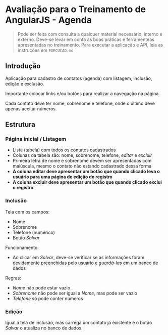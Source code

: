 # Avaliação para o Treinamento de AngularJS - Agenda

> Pode ser feita com consulta a qualquer material necessário, interno e externo.
> Deve-se levar em conta as boas práticas e ferramenteas apresentadas no treinamento.
> Para executar a aplicação e API, leia as instruções em `EXECUCAO.md`

## Introdução

Aplicação para cadastro de contatos (agenda) com listagem, inclusão, edição e exclusão.

Importante colocar links e/ou botões para realizar a navegação na página.

Cada contato deve ter nome, sobrenome e telefone, onde o último deve apenas aceitar números.

## Estrutura

### Página inicial / Listagem

* Lista (tabela) com todos os contatos cadastrados
* Colunas da tabela são: nome, sobrenome, telefone, _editar_ e _excluir_
* Primeira letra de nome e sobrenome devem ser apresentadas com maiúscula, mesmo o contato não estando cadastrado dessa forma
* **A coluna editar deve apresentar um botão que quando clicado leva o usuário para uma página de edição do registro**
* **A coluna excluir deve apresentar um botão que quando clicado exclui o registro**

### Inclusão

Tela com os campos:

* Nome
* Sobrenome
* Telefone (numérico)
* Botão _Salvar_

Funcionamento:

* Ao clicar em _Salvar_, deve-se verificar se as informações foram devidamente preenchidas pelo usuário e _guardá-las_ em um banco de dados

Regras:

* _Nome_ não pode estar vazio
* _Sobrenome_ não pode ser igual a _Nome_, mas pode ser vazio
* _Telefone_ só pode conter números

### Edição

Igual a tela de inclusão, mas carrega um contato já existente e o botão _Salvar_ o atualiza no banco de dados.
